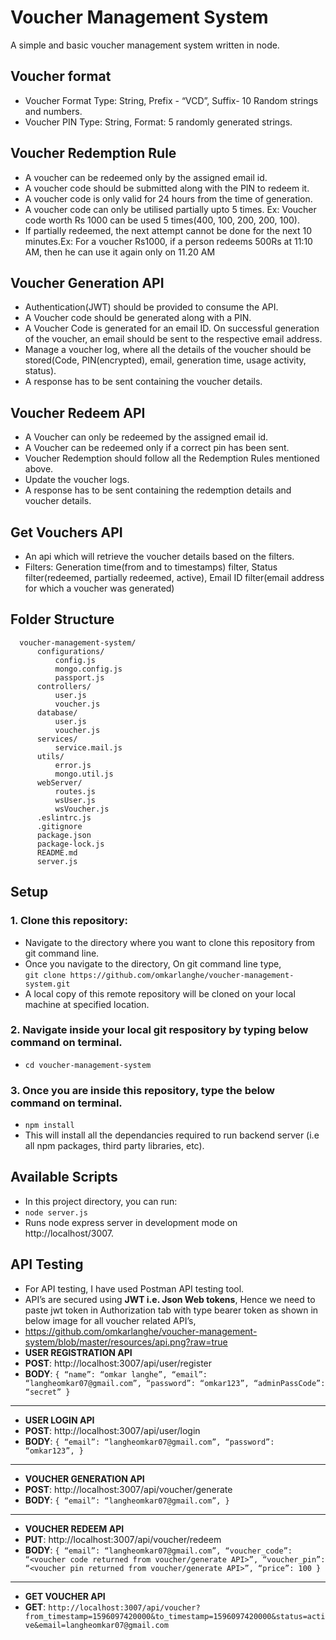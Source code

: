 # Voucher Management System
A simple and basic voucher management system written in node.

## Voucher format
* Voucher Format Type: String, Prefix - “VCD”, Suffix- 10 Random strings and numbers.<br>
* Voucher PIN Type: String, Format: 5 randomly generated strings.<br>

## Voucher Redemption Rule
* A voucher can be redeemed only by the assigned email id.
* A voucher code should be submitted along with the PIN to redeem it.
* A voucher code is only valid for 24 hours from the time of generation.
* A voucher code can only be utilised partially upto 5 times. Ex: Voucher code worth Rs 1000 can be used 5 times(400, 100, 200, 200, 100).
* If partially redeemed, the next attempt cannot be done for the next 10 minutes.Ex: For a voucher Rs1000, if a person redeems 500Rs at 11:10 AM, then he can use it again only on 11.20 AM

## Voucher Generation API
* Authentication(JWT) should be provided to consume the API.
* A Voucher code should be generated along with a PIN.
* A Voucher Code is generated for an email ID. On successful generation of the voucher, an email should be sent to the respective email address.
* Manage a voucher log, where all the details of the voucher should be stored(Code, PIN(encrypted), email, generation time, usage activity, status).
* A response has to be sent containing the voucher details.

## Voucher Redeem API
* A Voucher can only be redeemed by the assigned email id.
* A Voucher can be redeemed only if a correct pin has been sent.
* Voucher Redemption should follow all the Redemption Rules mentioned above.
* Update the voucher logs.
* A response has to be sent containing the redemption details and voucher details.

## Get Vouchers API
* An api which will retrieve the voucher details based on the filters.
* Filters: Generation time(from and to timestamps) filter, Status filter(redeemed, partially redeemed, active), Email ID filter(email address for which a voucher was generated)

## Folder Structure
```
  voucher-management-system/
      configurations/
          config.js
          mongo.config.js
          passport.js
      controllers/
          user.js
          voucher.js
      database/
          user.js
          voucher.js
      services/
          service.mail.js
      utils/
          error.js
          mongo.util.js
      webServer/
          routes.js
          wsUser.js
          wsVoucher.js
      .eslintrc.js
      .gitignore
      package.json
      package-lock.js
      README.md
      server.js
```
## Setup

  ### 1. Clone this repository:
  - Navigate to the directory where you want to clone this repository from git command line.
  - Once you navigate to the directory, On git command line type,<br>
  `git clone https://github.com/omkarlanghe/voucher-management-system.git`
  - A local copy of this remote repository will be cloned on your local machine at specified location.
  
  ### 2. Navigate inside your local git respository by typing below command on terminal.
  - `cd voucher-management-system`

  ### 3. Once you are inside this repository, type the below command on terminal.
  - `npm install`
  - This will install all the dependancies required to run backend server (i.e all npm packages, third party libraries, etc).
  
## Available Scripts
  - In this project directory, you can run:
  - `node server.js`
  - Runs node express server in development mode on http://localhost/3007.<br>
  
## API Testing
  - For API testing, I have used Postman API testing tool.
  - API’s are secured using **JWT i.e. Json Web tokens**, Hence we need to paste jwt token in Authorization tab with type bearer token as shown in below image for all voucher related API’s,
  - https://github.com/omkarlanghe/voucher-management-system/blob/master/resources/api.png?raw=true
  - **USER REGISTRATION API**
  - **POST**: http://localhost:3007/api/user/register
  - **BODY**:
    `{
      “name”: “omkar langhe”,
      “email”: “langheomkar07@gmail.com”,
      “password”: “omkar123”,
      “adminPassCode”: “secret”
     }`
  ---   
  - **USER LOGIN API**
  - **POST**: http://localhost:3007/api/user/login
  - **BODY**:
    `{
      “email”: “langheomkar07@gmail.com”,
      “password”: “omkar123”,
     }`
  ---
  - **VOUCHER GENERATION API**
  - **POST**: http://localhost:3007/api/voucher/generate
  - **BODY**:
    `{
      “email”: “langheomkar07@gmail.com”,
     }`
  ---
  - **VOUCHER REDEEM API**
  - **PUT**: http://localhost:3007/api/voucher/redeem
  - **BODY**:
    `{
      “email”: “langheomkar07@gmail.com”,
      “voucher_code”: “<voucher code returned from voucher/generate API>”,
      “voucher_pin”: “<voucher pin returned from voucher/generate API>”,
      “price”: 100
     }`
  ---
  - **GET VOUCHER API**
  - **GET**: `http://localhost:3007/api/voucher?from_timestamp=1596097420000&to_timestamp=1596097420000&status=active&email=langheomkar07@gmail.com`
